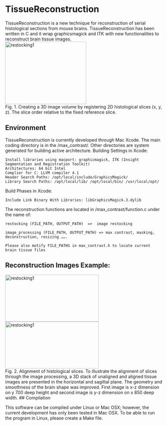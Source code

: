 TissueReconstruction
====================

TissueReconstruction is a new technique for reconstruction of serial histological sections from mouse brains.
TissueReconstruction has been written in C and it wrap graphicsmagick and ITK with new functionalities to reconstruct brain tissue images. 
<BR/>
<IMG SRC="https://dl.dropboxusercontent.com/u/24447938/slides.jpg" ALT="restocking1" WIDTH=260 HEIGHT=200 ALIGN="center">
<BR/>
Fig. 1. Creating a 3D image volume by registering 2D histological slices (x, y, z). The slice order relative to the fixed 
reference slice.
## Environment
TissueReconstruction is currently developed through Mac Xcode. The main coding directory is in the /max_contrast/. Other directories are system generated for building active architecture.
Building Settings in Xcode:

    Install libraries using macport: graphicmagick, ITK (Insight Segmentation and Registration Toolkit)
    Architectures: 64 bit Intel
    Complier for C: LLVM compiler 4.1
    Header Search Paths: /opt/local/include/GraphicsMagick/
    Library Search Paths: /opt/local/lib/ /opt/local/bin/ /usr/local/opt/

Build Phases in Xcode:

    Include Link Binary With Libraries: libGraphicsMagick.3.dylib

The reconstruction functions are located in /max_contrast/function.c under the name of: 

    restocking (FILE_PATH, OUTPUT_PATH)  =>  image restocking

    image_processing (FILE_PATH, OUTPUT_PATH) => max contrast, masking, deconstruction, resizing …….

    Please also motify FILE_PATHS in max_contrast.h to locate current brain tissue files
## Reconstruction Images Example:
<IMG SRC="https://dl.dropboxusercontent.com/u/24447938/xz_image_reduceNoice_black.jpg" ALT="restocking1" WIDTH=300 HEIGHT=150> 
<IMG SRC="https://dl.dropboxusercontent.com/u/24447938/yz_image_reduceNoice_black.jpg" ALT="restocking1" WIDTH=300 HEIGHT=150>
<BR/> 
Fig. 2. Alignment of histological slices. To illustrate the alignment of slices through the image processing, 
a 3D stack of unaligned and aligned tissue images are presented in the horizontal and sagittal plane. The 
geometry and smoothness of the brain shape was improved. First image is x-z dimension on y 700 deep height and second 
image is y-z dimension on x 850 deep width.
## Compilation

This software can be compiled under Linux or Mac OSX; however, the current development has only been tested in Mac OSX.
To be able to run the program in Linux, please create a Make file.
